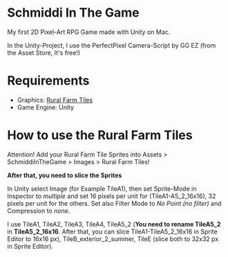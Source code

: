 # Schmiddi In The Game

My first 2D Pixel-Art RPG Game made with Unity on Mac.

In the Unity-Project, I use the PerfectPixel Camera-Script by GG EZ (from the Asset Store, It's free!)

# Requirements
* Graphics: [Rural Farm Tiles](https://pixanna.nl/products/rural-farm-tiles/)
* Game Engine: Unity

# How to use the Rural Farm Tiles

Attention! Add your Rural Farm Tile Sprites into Assets > SchmiddiInTheGame > Images > Rural Farm Tiles!

**After that, you need to slice the Sprites**

In Unity select Image (for Example TileA1), then set Sprite-Mode in Inspector to *multiple* and set 16 pixels per unit for (TileA1-A5_2_16x16), 32 pixels per unit for the others. Set also Filter Mode to *No Point (no filter)* and Compression to *none*.

I use TileA1, TileA2, TileA3, TileA4, TileA5_2 (**You need to rename TileA5_2** in **TileA5_2_16x16**. After that, you can slice TileA1-TileA5_2_16x16 in Sprite Editor to 16x16 px), TileB_exterior_2_summer, TileE (slice both to 32x32 px in Sprite Editor).
